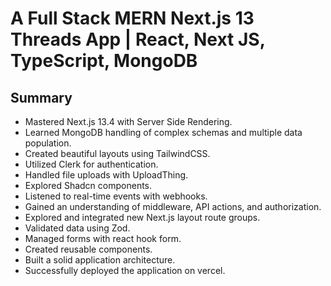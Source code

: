 # A Full Stack MERN Next.js 13 Threads App | React, Next JS, TypeScript, MongoDB

## Summary

   - Mastered Next.js 13.4 with Server Side Rendering.
   - Learned MongoDB handling of complex schemas and multiple data population.
   - Created beautiful layouts using TailwindCSS.
  -  Utilized Clerk for authentication.
  -  Handled file uploads with UploadThing.
   - Explored Shadcn components.
  -  Listened to real-time events with webhooks.
  -  Gained an understanding of middleware, API actions, and authorization.
  -  Explored and integrated new Next.js layout route groups.
  -  Validated data using Zod.
  -  Managed forms with react hook form.
   - Created reusable components.
  -  Built a solid application architecture.
  -  Successfully deployed the application on vercel.

